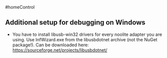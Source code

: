 #homeControl
## Additional setup for debugging on Windows
- You have to install libusb-win32 drivers for every noolite adapter you are using. Use InfWizard.exe from the libusbdotnet archive (not the NuGet package!). Can be downloaded here: https://sourceforge.net/projects/libusbdotnet/